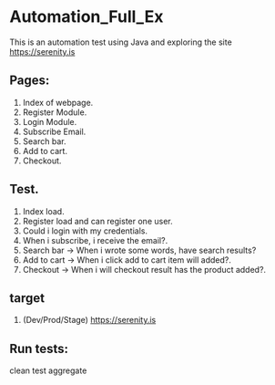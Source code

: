# Automation_Full_Ex

This is an automation test using Java and exploring the site https://serenity.is

## Pages:
1. Index of webpage.
2. Register Module.
3. Login Module.
4. Subscribe Email.
5. Search bar.
6. Add to cart.
7. Checkout.

## Test.
1. Index load.
2. Register load and can register one user.
3. Could i login with my credentials.
4. When i subscribe, i receive the email?.
5. Search bar -> When i wrote some words, have search results?
6. Add to cart -> When i click add to cart item will added?.
7. Checkout -> When i will checkout result has the product added?.

## target
1. (Dev/Prod/Stage) https://serenity.is

## Run tests:

clean test aggregate
